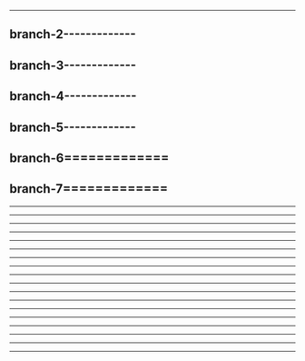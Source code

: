 ---------------------
branch-2-------------
---------------------
branch-3-------------
---------------------
branch-4-------------
---------------------
branch-5-------------
---------------------
branch-6=============
---------------------
branch-7=============
---------------------
---------------------
---------------------
---------------------
---------------------
---------------------
---------------------
---------------------
---------------------
---------------------
---------------------
---------------------
---------------------
---------------------
---------------------
---------------------
---------------------
---------------------
---------------------